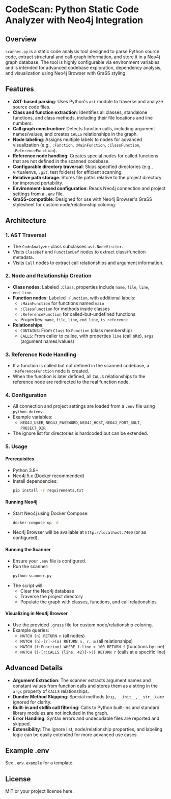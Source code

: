 # CodeScan: Python Static Code Analyzer with Neo4j Integration

## Overview

`scanner.py` is a static code analysis tool designed to parse Python source code, extract structural and call-graph information, and store it in a Neo4j graph database. The tool is highly configurable via environment variables and is intended for advanced codebase exploration, dependency analysis, and visualization using Neo4j Browser with GraSS styling.

## Features
- **AST-based parsing**: Uses Python's `ast` module to traverse and analyze source code files.
- **Class and function extraction**: Identifies all classes, standalone functions, and class methods, including their file locations and line numbers.
- **Call graph construction**: Detects function calls, including argument names/values, and creates `CALLS` relationships in the graph.
- **Node labeling**: Assigns multiple labels to nodes for advanced visualization (e.g., `:Function`, `:MainFunction`, `:ClassFunction`, `:ReferenceFunction`).
- **Reference node handling**: Creates special nodes for called functions that are not defined in the scanned codebase.
- **Configurable directory traversal**: Skips specified directories (e.g., virtualenvs, `.git`, test folders) for efficient scanning.
- **Relative path storage**: Stores file paths relative to the project directory for improved portability.
- **Environment-based configuration**: Reads Neo4j connection and project settings from a `.env` file.
- **GraSS-compatible**: Designed for use with Neo4j Browser's GraSS stylesheet for custom node/relationship coloring.

## Architecture

### 1. AST Traversal
- The `CodeAnalyzer` class subclasses `ast.NodeVisitor`.
- Visits `ClassDef` and `FunctionDef` nodes to extract class/function metadata.
- Visits `Call` nodes to extract call relationships and argument information.

### 2. Node and Relationship Creation
- **Class nodes**: Labeled `:Class`, properties include `name`, `file`, `line`, `end_line`.
- **Function nodes**: Labeled `:Function`, with additional labels:
  - `:MainFunction` for functions named `main`
  - `:ClassFunction` for methods inside classes
  - `:ReferenceFunction` for called-but-undefined functions
  - Properties: `name`, `file`, `line`, `end_line`, `is_reference`
- **Relationships**:
  - `CONTAINS`: From `Class` to `Function` (class membership)
  - `CALLS`: From caller to callee, with properties `line` (call site), `args` (argument names/values)

### 3. Reference Node Handling
- If a function is called but not defined in the scanned codebase, a `:ReferenceFunction` node is created.
- When the function is later defined, all `CALLS` relationships to the reference node are redirected to the real function node.

### 4. Configuration
- All connection and project settings are loaded from a `.env` file using `python-dotenv`.
- Example variables:
  - `NEO4J_USER`, `NEO4J_PASSWORD`, `NEO4J_HOST`, `NEO4J_PORT_BOLT`, `PROJECT_DIR`
- The ignore list for directories is hardcoded but can be extended.

### 5. Usage

#### Prerequisites
- Python 3.8+
- Neo4j 5.x (Docker recommended)
- Install dependencies:
  ```bash
  pip install -r requirements.txt
  ```

#### Running Neo4j
- Start Neo4j using Docker Compose:
  ```bash
  docker-compose up -d
  ```
- Neo4j Browser will be available at `http://localhost:7400` (or as configured).

#### Running the Scanner
- Ensure your `.env` file is configured.
- Run the scanner:
  ```bash
  python scanner.py
  ```
- The script will:
  - Clear the Neo4j database
  - Traverse the project directory
  - Populate the graph with classes, functions, and call relationships

#### Visualizing in Neo4j Browser
- Use the provided `.grass` file for custom node/relationship coloring.
- Example queries:
  - `MATCH (n) RETURN n` (all nodes)
  - `MATCH (n)-[r]->(m) RETURN n, r, m` (all relationships)
  - `MATCH (f:Function) WHERE f.line > 100 RETURN f` (functions by line)
  - `MATCH ()-[r:CALLS {line: 42}]->() RETURN r` (calls at a specific line)

## Advanced Details

- **Argument Extraction**: The scanner extracts argument names and constant values from function calls and stores them as a string in the `args` property of `CALLS` relationships.
- **Dunder Method Skipping**: Special methods (e.g., `__init__`, `__str__`) are ignored for clarity.
- **Built-in and stdlib call filtering**: Calls to Python built-ins and standard library modules are not included in the graph.
- **Error Handling**: Syntax errors and undecodable files are reported and skipped.
- **Extensibility**: The ignore list, node/relationship properties, and labeling logic can be easily extended for more advanced use cases.

## Example .env
See `.env.example` for a template.

## License
MIT or your project license here.
